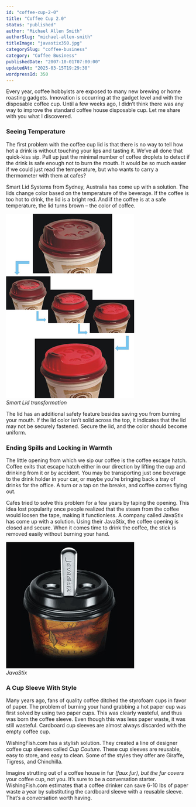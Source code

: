 ```yaml
---
id: "coffee-cup-2-0"
title: "Coffee Cup 2.0"
status: "published"
author: "Michael Allen Smith"
authorSlug: "michael-allen-smith"
titleImage: "javastix350.jpg"
categorySlug: "coffee-business"
category: "Coffee Business"
publishedDate: "2007-10-01T07:00:00"
updatedAt: "2025-03-15T19:29:30"
wordpressId: 350
---
```


Every year, coffee hobbyists are exposed to many new brewing or home roasting gadgets. Innovation is occurring at the gadget level and with the disposable coffee cup. Until a few weeks ago, I didn’t think there was any way to improve the standard coffee house disposable cup. Let me share with you what I discovered.

### Seeing Temperature

The first problem with the coffee cup lid is that there is no way to tell how hot a drink is without touching your lips and tasting it. We’ve all done that quick-kiss sip. Pull up just the minimal number of coffee droplets to detect if the drink is safe enough not to burn the mouth. It would be so much easier if we could just read the temperature, but who wants to carry a thermometer with them at cafes?

Smart Lid Systems from Sydney, Australia has come up with a solution. The lids change color based on the temperature of the beverage. If the coffee is too hot to drink, the lid is a bright red. And if the coffee is at a safe temperature, the lid turns brown – the color of coffee.

![Smart Lid transformation](Transformation-of-Lid3501.jpg)  
*Smart Lid transformation*

The lid has an additional safety feature besides saving you from burning your mouth. If the lid color isn’t solid across the top, it indicates that the lid may not be securely fastened. Secure the lid, and the color should become uniform.

### Ending Spills and Locking in Warmth

The little opening from which we sip our coffee is the coffee escape hatch. Coffee exits that escape hatch either in our direction by lifting the cup and drinking from it or by accident. You may be transporting just one beverage to the drink holder in your car, or maybe you’re bringing back a tray of drinks for the office. A turn or a tap on the breaks, and coffee comes flying out.

Cafes tried to solve this problem for a few years by taping the opening. This idea lost popularity once people realized that the steam from the coffee would loosen the tape, making it functionless. A company called JavaStix has come up with a solution. Using their JavaStix, the coffee opening is closed and secure. When it comes time to drink the coffee, the stick is removed easily without burning your hand.

![JavaStix](javastix350.jpg)  
*JavaStix*

### A Cup Sleeve With Style

Many years ago, fans of quality coffee ditched the styrofoam cups in favor of paper. The problem of burning your hand grabbing a hot paper cup was first solved by using two paper cups. This was clearly wasteful, and thus was born the coffee sleeve. Even though this was less paper waste, it was still wasteful. Cardboard cup sleeves are almost always discarded with the empty coffee cup.

WishingFish.com has a stylish solution. They created a line of designer coffee cup sleeves called *Cup Couture*. These cup sleeves are reusable, easy to store, and easy to clean. Some of the styles they offer are Giraffe, Tigress, and Chinchilla.

Imagine strutting out of a coffee house in fur *(faux fur), but the fur covers* your coffee cup, not you. It’s sure to be a conversation starter. WishingFish.com estimates that a coffee drinker can save 6-10 lbs of paper waste a year by substituting the cardboard sleeve with a reusable sleeve. That’s a conversation worth having.
